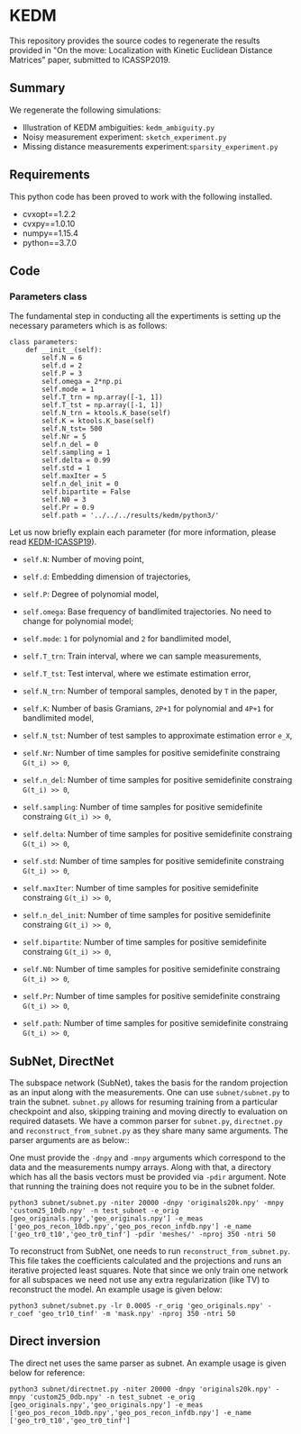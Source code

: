 # KEDM

This repository provides the source codes to regenerate the results provided in "On the move: Localization with Kinetic Euclidean Distance Matrices" paper, submitted to ICASSP2019.

## Summary
We regenerate the following simulations:
- Illustration of KEDM ambiguities: ```kedm_ambiguity.py```
- Noisy measurement experiment: ```sketch_experiment.py```
- Missing distance measurements experiment:```sparsity_experiment.py``` 

## Requirements
This python code has been proved to work with the following installed.
- cvxopt==1.2.2
- cvxpy==1.0.10
- numpy==1.15.4
- python==3.7.0

## Code

### Parameters class
The fundamental step in conducting all the expertiments is setting up the necessary parameters which is as follows:

```console
class parameters:
    def __init__(self):
        self.N = 6
        self.d = 2
        self.P = 3
        self.omega = 2*np.pi
        self.mode = 1
        self.T_trn = np.array([-1, 1])
        self.T_tst = np.array([-1, 1])
        self.N_trn = ktools.K_base(self)
        self.K = ktools.K_base(self)
        self.N_tst= 500
        self.Nr = 5
        self.n_del = 0
        self.sampling = 1
        self.delta = 0.99
        self.std = 1
        self.maxIter = 5
        self.n_del_init = 0
        self.bipartite = False
        self.N0 = 3
        self.Pr = 0.9
        self.path = '../../../results/kedm/python3/'
```
Let us now briefly explain each parameter (for more information, please read [KEDM-ICASSP19](https://github.com/swing-research/kedm-pubs/tree/master/icassp)).
- `self.N`: Number of moving point,
- `self.d`: Embedding dimension of trajectories,
- `self.P`: Degree of polynomial model,
- `self.omega`: Base frequency of bandlimited trajectories. No need to change for polynomial model;
- `self.mode`: `1` for polynomial and `2` for bandlimited model,
- `self.T_trn`: Train interval, where we can sample measurements,
- `self.T_tst`: Test interval, where we estimate estimation error,
- `self.N_trn`: Number of temporal samples, denoted by `T` in the paper,
- `self.K`: Number of basis Gramians, `2P+1` for polynomial and `4P+1` for bandlimited model,
- `self.N_tst`: Number of test samples to approximate estimation error `e_X`,
- `self.Nr`: Number of time samples for positive semidefinite constraing `G(t_i) >> 0`,

- `self.n_del`: Number of time samples for positive semidefinite constraing `G(t_i) >> 0`,
- `self.sampling`: Number of time samples for positive semidefinite constraing `G(t_i) >> 0`,
- `self.delta`: Number of time samples for positive semidefinite constraing `G(t_i) >> 0`,
- `self.std`: Number of time samples for positive semidefinite constraing `G(t_i) >> 0`,
- `self.maxIter`: Number of time samples for positive semidefinite constraing `G(t_i) >> 0`,
- `self.n_del_init`: Number of time samples for positive semidefinite constraing `G(t_i) >> 0`,
- `self.bipartite`: Number of time samples for positive semidefinite constraing `G(t_i) >> 0`,
- `self.N0`: Number of time samples for positive semidefinite constraing `G(t_i) >> 0`,
- `self.Pr`: Number of time samples for positive semidefinite constraing `G(t_i) >> 0`,
- `self.path`: Number of time samples for positive semidefinite constraing `G(t_i) >> 0`,



## SubNet, DirectNet

The subspace network (SubNet), takes the basis for the random projection as an input along with the measurements. One can use `subnet/subnet.py` to train the subnet. `subnet.py` allows for resuming training from a particular checkpoint and also, skipping training and moving directly to evaluation on required datasets. We have a common parser for `subnet.py`, `directnet.py` and `reconstruct_from_subnet.py` as they share many same arguments. The parser arguments are as below::

One must provide the `-dnpy` and `-mnpy` arguments which correspond to the data and the measurements numpy arrays. Along with that, a directory which has all the basis vectors must be provided via `-pdir` argument. Note that running the training does not require you to be in the subnet folder. 

```console
python3 subnet/subnet.py -niter 20000 -dnpy 'originals20k.npy' -mnpy 'custom25_10db.npy' -n test_subnet -e_orig [geo_originals.npy','geo_originals.npy'] -e_meas ['geo_pos_recon_10db.npy','geo_pos_recon_infdb.npy'] -e_name ['geo_tr0_t10','geo_tr0_tinf'] -pdir 'meshes/' -nproj 350 -ntri 50

```

To reconstruct from SubNet, one needs to run `reconstruct_from_subnet.py`. This file takes the coefficients calculated and the projections and runs an iterative projected least squares. Note that since we only train one network for all subspaces we need not use any extra regularization (like TV) to reconstruct the model. An example usage is given below:

```console
python3 subnet/subnet.py -lr 0.0005 -r_orig 'geo_originals.npy' -r_coef 'geo_tr10_tinf' -m 'mask.npy' -nproj 350 -ntri 50
```

## Direct inversion

The direct net uses the same parser as subnet. An example usage is given below for reference:

```console
python3 subnet/directnet.py -niter 20000 -dnpy 'originals20k.npy' -mnpy 'custom25_0db.npy' -n test_subnet -e_orig [geo_originals.npy','geo_originals.npy'] -e_meas ['geo_pos_recon_10db.npy','geo_pos_recon_infdb.npy'] -e_name ['geo_tr0_t10','geo_tr0_tinf']

```

